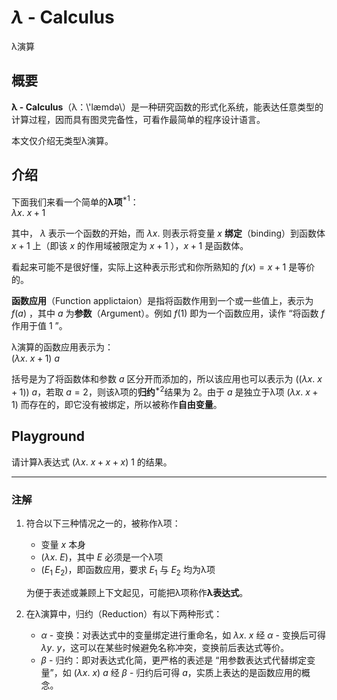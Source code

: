 # $λ$ - Calculus

λ演算

## 概要

**λ - Calculus**（λ：\\'læmdə\）是一种研究函数的形式化系统，能表达任意类型的计算过程，因而具有图灵完备性，可看作最简单的程序设计语言。

本文仅介绍无类型λ演算。

## 介绍

下面我们来看一个简单的**λ项**$^{*1}$：  
$λx.\ x+1$

其中， $λ$ 表示一个函数的开始，而 $λx.$ 则表示将变量 $x$ **绑定**（binding）到函数体 $x+
1$ 上（即该 $x$ 的作用域被限定为 $x+1$ ），$x+1$ 是函数体。  

看起来可能不是很好懂，实际上这种表示形式和你所熟知的 $f(x)=x+1$ 是等价的。

**函数应用**（Function applictaion）是指将函数作用到一个或一些值上，表示为 $f(a)$ ，其中 $a$ 为**参数**（Argument）。例如 $f(1)$ 即为一个函数应用，读作 “将函数 $f$ 作用于值 $1$ ”。

λ演算的函数应用表示为：  
$(λx.\ x+1)\ a$

括号是为了将函数体和参数 $a$ 区分开而添加的，所以该应用也可以表示为 $((λx.\ x+1))\ a$，若取 $a=2$，则该λ项的**归约**$^{*2}$结果为 $2$。由于 $a$ 是独立于λ项 $(λx.\ x+1)$ 而存在的，即它没有被绑定，所以被称作**自由变量**。

## Playground

请计算λ表达式 $(λx.\ x+x+x)\ 1$ 的结果。

---

### 注解

1. 符合以下三种情况之一的，被称作λ项：

   * 变量 $x$ 本身
   * $(λx.\ E)$，其中 $E$ 必须是一个λ项
   * $(E_1\ E_2)$，即函数应用，要求 $E_1$ 与 $E_2$ 均为λ项

    为便于表述或兼顾上下文起见，可能把λ项称作**λ表达式**。

2. 在λ演算中，归约（Reduction）有以下两种形式：

   * $α$ - 变换：对表达式中的变量绑定进行重命名，如 $λx.\ x$ 经 $α$ - 变换后可得 $λy.\ y$，这可以在某些时候避免名称冲突，变换前后表达式等价。
   * $β$ - 归约：即对表达式化简，更严格的表述是 “用参数表达式代替绑定变量”，如 $(λx.\ x)\ a$ 经 $β$ - 归约后可得 $a$，实质上表达的是函数应用的概念。
